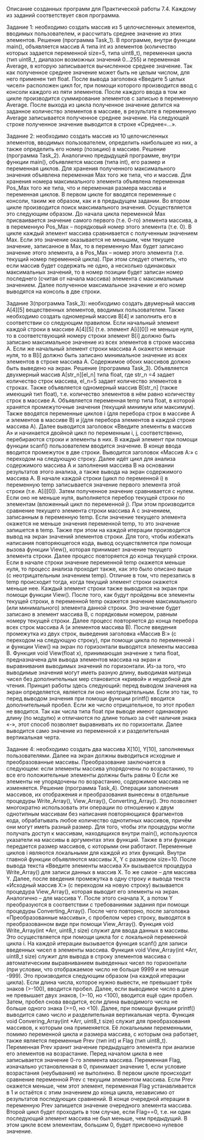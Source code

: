 Описание созданных программ для Практической работы 7.4. 
Каждому из заданий соответствует своя программа.

  Задание 1: необходимо создать массив из 5 целочисленных элементов, вводимых пользователем, и рассчитать среднее значение из этих элементов.
  Решение (программа Task_1).
  В программе, внутри функции main(), объявляется массив А типа int из элементов (количество которых задается переменной size=5, типа uint8_t), переменная цикла (тип uint8_t, диапазон возможных значений 0…255) и переменная Average, в которую
записывается вычисленное среднее значение. Так как полученное среднее значение может быть не целым числом, для него применен тип float. После вывода заголовка «Введите 5 целых чисел» расположен цикл for, при помощи которого производится ввод с консоли каждого из пяти элементов. После каждого ввода в том же цикле производится суммирование элементов с записью в
переменную Average. После выхода из цикла полученное значение делится на заданное количество элементов в массиве, в результате в переменную Average записывается полученное среднее значение. На следующей строке полученное значение выводится в строке «Среднее=…».

  Задание 2: необходимо создать массив из 10 целочисленных элементов, вводимых пользователем, определить наибольшее из них, а также определить его номер (позицию) в массиве.
  Решение (программа Task_2).
  Аналогично предыдущей программе, внутри функции main(), объявляется массив (типа int), его размер и переменная циклов. Для хранения полученного максимального значения объявлена переменная Max того же типа, что и массив. Для хранения номера
максимального элемента объявлена переменная Pos_Max того же типа, что и переменная размера массива и переменная циклов.
В первом цикле for вводятся переменные с консоли, таким же образом, как и в предыдущем задании. Во втором цикле производится поиск максимального значения. Осуществляется это следующим образом. До начала цикла переменной Max присваивается значение самого первого (т.е. 0-го) элемента массива, а в переменную Pos_Max – порядковый номер этого
элемента (т.е. 0). В цикле каждый элемент массива сравнивается с полученным значением Max. Если это значение оказывается не меньшим, чем текущее значение, записанное в Max, то в переменную Max будет записано значение этого элемента, а в Pos_Max – номер этого элемента (т.е. текущий номер переменной цикла). При этом следует отметить, что если массив будет содержать не одно, а несколько одинаковых максимальных значений, то в номер позиции будет записан номер последнего (считая от начала массива) элемента с максимальным значением. Далее полученное максимальное значение и его номер выводятся на консоль в две
строки.

  Задание 3(программа Task_3): необходимо создать двумерный массив А[4][5] вещественных элементов, вводимых пользователем. Также необходимо создать одномерный массив В[4] и заполнить его в соответствии со следующим правилом. Если начальный элемент каждой строки в массиве А[4][5] (т.е. элемент А[i][0]) не меньше нуля, то в соответствующий номеру строки элемент В[i] должно быть записано максимальное значение из всех элементов в строке массива А. Если же начальный элемент строки
массива А окажется меньше нуля, то в В[i] должно быть записано минимальное значение из всех элементов в строке массива А. Содержимое обоих массивов должно быть выведено на экран.
  Решение (программа Task_3). 
  Объявляется двухмерный массив А[str_n][el_n] типа float, где str_n =4 задает количество строк массива, el_n=5 задает количество элементов в строках. Также объявляется одномерный массив В[str_n] (также имеющий тип float), т.е. количество элементов в нём равно количеству строк в массиве А. Объявляется переменная temp типа float, в которой хранятся промежуточные значения (текущий минимум или максимум). Также вводятся переменные циклов i (для перебора строк в массиве А и
элементов в массиве В) и j(для перебора элементов в каждой строке массива А). Далее выводится заголовок «Введите элементы в массив А» и начинается двойной цикл по переменным i, j, соответственно, перебираются строки и элементы в них. В каждый элемент при помощи функции scanf() пользователем вводится значение. В конце ввода вводится промежуток в две строки. Выводится заголовок «Массив А:» с переходом на следующую строку.
  Далее идёт цикл для анализа содержимого массива А и заполнения массива В на основании результатов этого анализа, а также вывода на экран содержимого массива А. В начале каждой строки (цикл по переменной i) в переменную temp записывается значение
первого элемента этой строки (т.е. А[i][0]). Затем полученное значение сравнивается с нулем. Если оно не меньше нуля, выполняется перебор текущей строки по элементам (вложенный цикл по переменной j). При этом производится сравнение текущего элемента строки массива А с значением, записанным в переменную temp. Если значение текущего элемента окажется не меньше значения переменной temp, то это значение запишется в temp. Также при этом на каждой итерации производится вывод на экран значений элементов строки. Для того, чтобы избежать написания повторяющегося кода, вывод осуществляется при помощи вызова функции View(), которая принимает значение текущего элемента строки. Далее процесс повторяется до конца текущей строки.
Если в начале строки значение переменной temp окажется меньше нуля, то процесс анализа проходит также, как это было описано выше (с неотрицательным значением temp). Отличие в том, что перезапись в temp происходит тогда, когда текущий элемент
строки окажется меньше нее. Каждый элемент строки также выводится на экран при помощи функции View().
После того, как будут пройдены все элементы текущей строки, в переменной temp окажется значение максимального (или минимального) элемента данной строки. Это значение будет записано в элемент массива В, с порядковым номером, равным номеру
текущей строки. Далее процесс повторяется до конца перебора всех строк массива А (и
элементов массива В). 
  После введения промежутка из двух строк, выведения заголовка «Массив В:» (с переходом на следующую строку), при помощи цикла по переменной i и функции View() на экран по горизонтали выводятся элементы массива В.
  Функция void View(float x), принимающая значение x типа float, предназначена для вывода элементов массива на экран и выравнивания выводимых значений по горизонтали. Из-за того, что выводимые значения могут иметь разную длину, выводимая матрица чисел без дополнительных мер становится «кривой» и неудобной для чтения. Принцип работы здесь следующий: перед выводом значения на экран определяется, является ли оно неотрицательным. Если это так, то перед выводом значения при помощи функции printf() вводится дополнительный пробел. Если же число отрицательное, то этот пробел не вводится. Так как числа типа float при выводе имеют одинаковую длину (по модулю) и отличаются по длине только за счёт наличия знака «-», этот способ позволяет выравнивать их по горизонтали. Далее выводится само значение из переменной х и разделительная вертикальная черта.

  Задание 4: необходимо создать два массива X[10], Y[10], заполняемых пользователями. Далее на экран должны выводиться исходные и преобразованные массивы. Преобразование заключается в следующем: если элементы массива упорядочены по возрастанию, то все его положительные элементы должны быть равны 0 Если же элементы не упорядочены по возрастанию, содержимое массива не изменяется.
  Решение (программа Task_4). 
  Операции заполнения массивов, их отображения и преобразования вынесены в отдельные процедуры Write_Array(), View_Array(),
Converting_Array(). Это позволяет многократно использовать эти операции по отношению к двум однотипным массивам без написания повторяющихся фрагментов кода, обрабатывать любое количество однотипных массивов, причём они могут иметь разный
размер. Для того, чтобы эти процедуры могли получать доступ к массивам, находящихся внутри main(), используются указатели на массивы в аргументах этих функций. Также в эти функции передается размер массивов, с которыми они работают. Переменные циклов i являются локальными для каждой из этих функций.
  Внутри главной функции объявляются массивы X, Y с размером size=10. После вывода текста «Введите элементы массива Х» вызывается процедура Write_Array() для записи данных в массив Х. То же самое – для массива Y. Далее, после введения
промежутка в одну строку и вывода текста «Исходный массив Х:» (с переходом на новую строку) вызывается процедура View_Array(), которая выводит его элементы на экран. Аналогично – для массива Y. После этого сначала X, а потом Y преобразуются в соответствии с требованиями задания при помощи процедуры Converting_Array(). После чего повторно, после заголовка «Преобразованные массивы», с пробелом через строку, выводятся в преобразованном виде при помощи View_Array().
  Функция void Write_Array(int *Arr, uint8_t size) служит для ввода данных в массивы. Это осуществляется при помощи цикла for с локальной переменной цикла i. На каждой итерации вызывается функция scanf() для записи введенных чисел в элементы
массива.
  Функция void View_Array(int *Arr, uint8_t size) служит для вывода в строку элементов массива с автоматическим выравниванием выведенных чисел по горизонтали (при условии, что отображаемое число не больше 9999 и не меньше -999). Это
производится следующим образом (на каждой итерации цикла). Если длина числа, которое нужно вывести, не превышает трёх знаков (>-100), вводится пробел. Далее, если выводимое число в длину не превышает двух знаков, (>-10, но <100), вводится ещё один
пробел. Затем, пробел снова вводится, если длина выводимого числа не больше одного знака (>=0, но <10). Далее, при помощи функции printf() выводится само число и разделительная вертикальная черта. 
  Функция void Convering_Array(int *Arr, uint8_t size) служит для преобразования массивов, к которым она применяется. Её локальными переменными, помимо переменной цикла и размера массива, с которым она работает, также является переменные Prev (тип int) и Flag (тип uint8_t). Переменная Prev хранит значение предыдущего элемента при анализе его элементов на возрастание. Перед началом цикла в нее записывается значение 0-го элемента массива. Переменная Flag, изначально установленная в 0, принимает значение 1, если условие возрастания (неубывания) не выполнено.
  В первом цикле происходит сравнение переменной Prev с текущим элементом массива. Если Prev окажется меньше, чем этот элемент, переменная Flag устанавливается в 1 и остаётся с этим значением до конца цикла, независимо от результатов
последующих сравнений. В конце очередной итерации в переменную Prev запишется значение очередного элемента массива.
  Второй цикл будет проходить в том случае, если Flag==0, т.е. ни один последующий элемент массива не был меньше, чем предыдущий. В этом цикле всем элементам, большим 0, будет присвоено нулевое значение.
